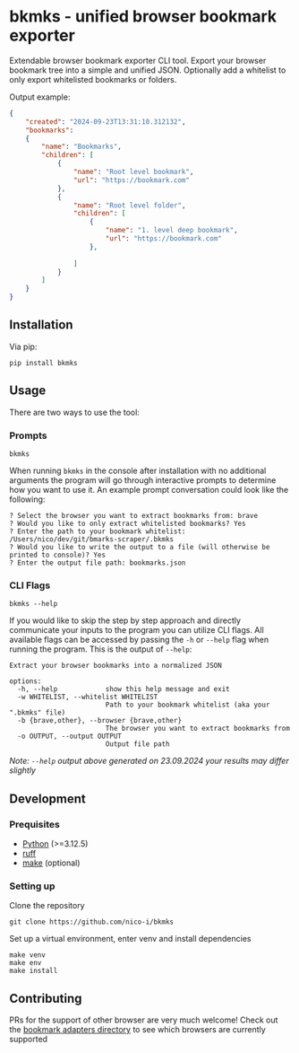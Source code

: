 # bkmks - unified browser bookmark exporter

Extendable browser bookmark exporter CLI tool. Export your browser bookmark tree into a simple and unified JSON. Optionally add a whitelist to only export whitelisted bookmarks or folders.

Output example:

```json
{
    "created": "2024-09-23T13:31:10.312132",
    "bookmarks": 
    {
        "name": "Bookmarks",
        "children": [
            {
                "name": "Root level bookmark",
                "url": "https://bookmark.com"
            },
            {
                "name": "Root level folder",
                "children": [
                    {
                        "name": "1. level deep bookmark",
                        "url": "https://bookmark.com"
                    },
                    
                ]
            }
        ]
    }
}
```

## Installation

Via pip:

```shell
pip install bkmks
```

## Usage

There are two ways to use the tool:

### Prompts

```shell
bkmks
```

When running `bkmks` in the console after installation with no additional arguments the program will go through interactive prompts to determine how you want to use it. An example prompt conversation could look like the following:

```text
? Select the browser you want to extract bookmarks from: brave
? Would you like to only extract whitelisted bookmarks? Yes
? Enter the path to your bookmark whitelist: /Users/nico/dev/git/bmarks-scraper/.bkmks
? Would you like to write the output to a file (will otherwise be printed to console)? Yes
? Enter the output file path: bookmarks.json
```

### CLI Flags

```shell
bkmks --help
```

If you would like to skip the step by step approach and directly communicate your inputs to the program you can utilize CLI flags. All available flags can be accessed by passing the `-h` or `--help` flag when running the program. This is the output of `--help`:

```text
Extract your browser bookmarks into a normalized JSON

options:
  -h, --help            show this help message and exit
  -w WHITELIST, --whitelist WHITELIST
                        Path to your bookmark whitelist (aka your ".bkmks" file)
  -b {brave,other}, --browser {brave,other}
                        The browser you want to extract bookmarks from
  -o OUTPUT, --output OUTPUT
                        Output file path
```

*Note: `--help` output above generated on 23.09.2024 your results may differ slightly*

## Development

### Prequisites

- [Python](https://www.python.org/downloads/) (>=3.12.5)
- [ruff](https://docs.astral.sh/ruff/)
- [make](https://www.gnu.org/software/make/manual/make.html) (optional)

### Setting up

Clone the repository

```shell
git clone https://github.com/nico-i/bkmks
```

Set up a virtual environment, enter venv and install dependencies

```shell
make venv
make env
make install
```

## Contributing

PRs for the support of other browser are very much welcome! Check out the [bookmark adapters directory](./src/infrastructure/persistance/adapters/bookmark) to see which browsers are currently supported